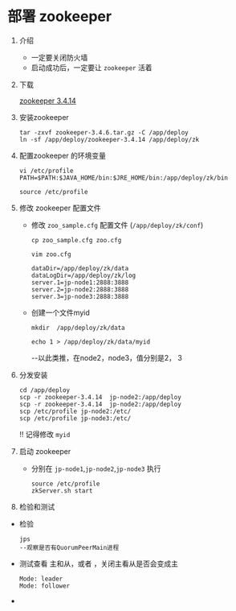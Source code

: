# 部署 zookeeper

1. 介绍

      - 一定要关闭防火墙
      - 启动成功后，一定要让 `zookeeper` 活着

2. 下载

   [zookeeper 3.4.14](https://apache.org/dist/zookeeper/zookeeper-3.4.14/zookeeper-3.4.14.tar.gz)

3. 安装zookeeper

   ```shell
   tar -zxvf zookeeper-3.4.6.tar.gz -C /app/deploy
   ln -sf /app/deploy/zookeeper-3.4.14 /app/deploy/zk
   ```

4. 配置zookeeper 的环境变量

   ```
   vi /etc/profile
   PATH=$PATH:$JAVA_HOME/bin:$JRE_HOME/bin:/app/deploy/zk/bin
   ```

   `source /etc/profile`

5. 修改 zookeeper 配置文件

   - 修改 `zoo_sample.cfg` 配置文件  (`/app/deploy/zk/conf`)

     `cp zoo_sample.cfg zoo.cfg`

     `vim zoo.cfg`

     ```shell
     dataDir=/app/deploy/zk/data
     dataLogDir=/app/deploy/zk/log
     server.1=jp-node1:2888:3888
     server.2=jp-node2:2888:3888
     server.3=jp-node3:2888:3888
     ```

   - 创建一个文件myid
     
     `mkdir  /app/deploy/zk/data `
     
     `echo 1 > /app/deploy/zk/data/myid`
     
     --以此类推，在node2，node3，值分别是2， 3

6. 分发安装

   ```shell
   cd /app/deploy
   scp -r zookeeper-3.4.14  jp-node2:/app/deploy
   scp -r zookeeper-3.4.14  jp-node2:/app/deploy
   scp /etc/profile jp-node2:/etc/
   scp /etc/profile jp-node3:/etc/
   ```

   !!  记得修改  ` myid ` 

7. 启动 zookeeper

      - 分别在 `jp-node1`,`jp-node2`,`jp-node3` 执行

        ```shell
        source /etc/profile
        zkServer.sh start
        ```


8.  检验和测试

   - 检验

     ```
     jps
     --观察是否有QuorumPeerMain进程
     ```

   - 测试查看 主和从，或者 ，关闭主看从是否会变成主
   
     ```shell
     Mode: leader
     Mode: follower
     ```
   
   - 

